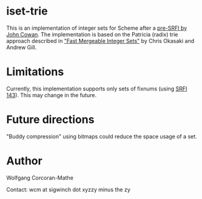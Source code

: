 # iset-trie

This is an implementation of integer sets for Scheme after a
[pre-SRFI by John Cowan](https://github.com/johnwcowan/r7rs-work/blob/master/IntegerSetsCowan.md).
The implementation is based on the Patricia (radix) trie approach
described in
["Fast Mergeable Integer Sets"](http://ittc.ku.edu/~andygill/papers/IntMap98.pdf)
by Chris Okasaki and Andrew Gill.

# Limitations

Currently, this implementation supports only sets of fixnums (using
[SRFI 143](https://srfi.schemers.org/srfi-143/srfi-143.html)).  This may
change in the future.

# Future directions

"Buddy compression" using bitmaps could reduce the space usage of a set.

# Author

Wolfgang Corcoran-Mathe

Contact: wcm at sigwinch dot xyzzy minus the zy
